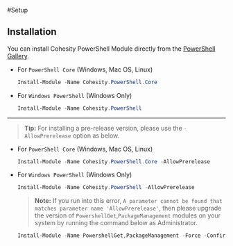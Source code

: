 #Setup

## Installation

You can install Cohesity PowerShell Module directly from the [PowerShell Gallery](https://www.powershellgallery.com/packages?q=cohesity).

* For `PowerShell Core` (Windows, Mac OS, Linux)

  ```powershell
  Install-Module -Name Cohesity.PowerShell.Core
  ```
* For `Windows PowerShell` (Windows Only)

  ```powershell
  Install-Module -Name Cohesity.PowerShell
  ```

---

  > **Tip:** For installing a pre-release version, please use the `-AllowPrerelease` option as below.

* For `PowerShell Core` (Windows, Mac OS, Linux)   
  ```powershell
  Install-Module -Name Cohesity.PowerShell.Core -AllowPrerelease
   ```

* For `Windows PowerShell` (Windows Only)
  ```powershell
  Install-Module -Name Cohesity.PowerShell -AllowPrerelease
   ```

  > **Note:** If you run into this error, `A parameter cannot be found that matches parameter name 'AllowPrerelease'`, then please upgrade the version of `PowershellGet`,`PackageManagement` modules on your system by running the command below as Administrator.

  ```powershell
  Install-Module -Name PowershellGet,PackageManagement -Force -Confirm:$false -Verbose -AllowClobber -SkipPublisherCheck
  ```
